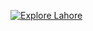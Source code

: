 [![Explore Lahore](https://img.youtube.com/vi/TMLVz37aozg/0.jpg)](https://www.youtube.com/watch?v=TMLVz37aozg)
